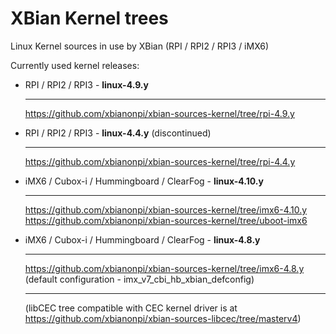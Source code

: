 XBian Kernel trees
==================

Linux Kernel sources in use by XBian
(RPI / RPI2 / RPI3 / iMX6)

Currently used kernel releases:

- RPI / RPI2 / RPI3 - **linux-4.9.y**<hr>
    https://github.com/xbianonpi/xbian-sources-kernel/tree/rpi-4.9.y

- RPI / RPI2 / RPI3 - **linux-4.4.y** (discontinued)<hr>
    https://github.com/xbianonpi/xbian-sources-kernel/tree/rpi-4.4.y

- iMX6 / Cubox-i / Hummingboard / ClearFog - **linux-4.10.y** <hr>
    https://github.com/xbianonpi/xbian-sources-kernel/tree/imx6-4.10.y <br>
    https://github.com/xbianonpi/xbian-sources-kernel/tree/uboot-imx6

- iMX6 / Cubox-i / Hummingboard / ClearFog - **linux-4.8.y** <hr>
    https://github.com/xbianonpi/xbian-sources-kernel/tree/imx6-4.8.y <br>
    (default configuration - imx_v7_cbi_hb_xbian_defconfig) <hr>

    (libCEC tree compatible with CEC kernel driver is at
    https://github.com/xbianonpi/xbian-sources-libcec/tree/masterv4)
